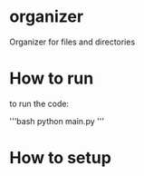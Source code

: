 # organizer
Organizer for files and directories

# How to run 
to run the code:

'''bash
python main.py
'''
# How to setup
